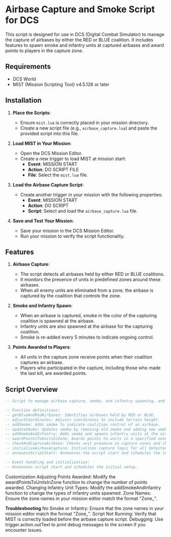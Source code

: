 # Airbase Capture and Smoke Script for DCS

This script is designed for use in DCS (Digital Combat Simulator) to manage the capture of airbases by either the RED or BLUE coalition. It includes features to spawn smoke and infantry units at captured airbases and award points to players in the capture zone.

## Requirements
- DCS World
- MIST (Mission Scripting Tool) v4.5.126 or later

## Installation

1. **Place the Scripts**:
   - Ensure `mist.lua` is correctly placed in your mission directory.
   - Create a new script file (e.g., `airbase_capture.lua`) and paste the provided script into this file.

2. **Load MIST in Your Mission**:
   - Open the DCS Mission Editor.
   - Create a new trigger to load MIST at mission start:
     - **Event**: MISSION START
     - **Action**: DO SCRIPT FILE
     - **File**: Select the `mist.lua` file.

3. **Load the Airbase Capture Script**:
   - Create another trigger in your mission with the following properties:
     - **Event**: MISSION START
     - **Action**: DO SCRIPT
     - **Script**: Select and load the `airbase_capture.lua` file.

4. **Save and Test Your Mission**:
   - Save your mission in the DCS Mission Editor.
   - Run your mission to verify the script functionality.

## Features

1. **Airbase Capture**:
   - The script detects all airbases held by either RED or BLUE coalitions.
   - It monitors the presence of units in predefined zones around these airbases.
   - When all enemy units are eliminated from a zone, the airbase is captured by the coalition that controls the zone.

2. **Smoke and Infantry Spawn**:
   - When an airbase is captured, smoke in the color of the capturing coalition is spawned at the airbase.
   - Infantry units are also spawned at the airbase for the capturing coalition.
   - Smoke is re-added every 5 minutes to indicate ongoing control.

3. **Points Awarded to Players**:
   - All units in the capture zone receive points when their coalition captures an airbase.
   - Players who participated in the capture, including those who made the last kill, are awarded points.

## Script Overview

```lua
-- Script to manage airbase capture, smoke, and infantry spawning, and to award points to players in the capture zone.

-- Function definitions:
-- getBlueAndRedAirbases: Identifies airbases held by RED or BLUE.
-- adjustCoordinates: Adjusts coordinates to include terrain height.
-- addSmoke: Adds smoke to indicate coalition control of an airbase.
-- updateSmoke: Updates smoke by removing old smoke and adding new smoke.
-- addSmokeAndInfantry: Adds smoke and spawns infantry units at the airbase.
-- awardPointsToUnitsInZone: Awards points to units in a specified zone.
-- checkAndCaptureAirbase: Checks unit presence in capture zones and changes airbase ownership if conditions are met.
-- initializeAirbaseCapture: Initializes capture logic for all detected airbases.
-- announceScriptStart: Announces the script start and schedules the initial setup.

-- Event handling and initialization:
-- Announces script start and schedules the initial setup.

```
Customization
Adjusting Points Awarded: Modify the awardPointsToUnitsInZone function to change the number of points awarded.
Changing Infantry Unit Types: Modify the addSmokeAndInfantry function to change the types of infantry units spawned.
Zone Names: Ensure the zone names in your mission editor match the format "Zone_<AirbaseName>".

**Troubleshooting**
No Smoke or Infantry: Ensure that the zone names in your mission editor match the format "Zone_<AirbaseName>".
Script Not Running: Verify that MIST is correctly loaded before the airbase capture script.
Debugging: Use trigger.action.outText to print debug messages to the screen if you encounter issues.

